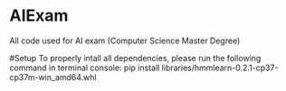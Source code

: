 # AIExam
All code used for AI exam (Computer Science Master Degree)

#Setup
To properly intall all dependencies, please run the following command in terminal console: pip install libraries/hmmlearn-0.2.1-cp37-cp37m-win_amd64.whl
